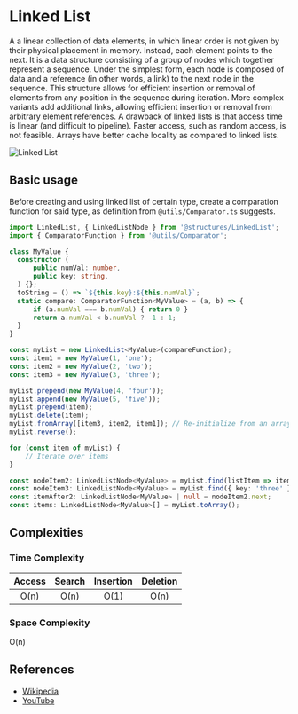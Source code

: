 Linked List
===========
A a linear collection of data elements, in which linear order is not given by their physical placement in memory. Instead, each element points to the next. It is a data structure consisting of a group of nodes which together represent a sequence. Under the simplest form, each node is composed of data and a reference (in other words, a link) to the next node in the sequence. This structure allows for efficient insertion or removal of elements from any position in the sequence during iteration. More complex variants add additional links, allowing efficient insertion or removal from arbitrary element references. A drawback of linked lists is that access time is linear (and difficult to pipeline). Faster access, such as random access, is not feasible. Arrays have better cache locality as compared to linked lists.

![Linked List](https://upload.wikimedia.org/wikipedia/commons/6/6d/Singly-linked-list.svg)

## Basic usage
Before creating and using linked list of certain type, create a comparation function for said type, as definition from `@utils/Comparator.ts` suggests.

```typescript
import LinkedList, { LinkedListNode } from '@structures/LinkedList';
import { ComparatorFunction } from '@utils/Comparator';

class MyValue {
  constructor (
      public numVal: number,
      public key: string,
  ) {};
  toString = () => `${this.key}:${this.numVal}`;
  static compare: ComparatorFunction<MyValue> = (a, b) => {
      if (a.numVal === b.numVal) { return 0 }
      return a.numVal < b.numVal ? -1 : 1;
  }
}

const myList = new LinkedList<MyValue>(compareFunction);
const item1 = new MyValue(1, 'one');
const item2 = new MyValue(2, 'two');
const item3 = new MyValue(3, 'three');

myList.prepend(new MyValue(4, 'four'));
myList.append(new MyValue(5, 'five'));
myList.prepend(item);
myList.delete(item);
myList.fromArray([item3, item2, item1]); // Re-initialize from an array
myList.reverse();

for (const item of myList) {
    // Iterate over items    
}

const nodeItem2: LinkedListNode<MyValue> = myList.find(listItem => item === item2);
const nodeItem3: LinkedListNode<MyValue> = myList.find({ key: 'three' });
const itemAfter2: LinkedListNode<MyValue> | null = nodeItem2.next;
const items: LinkedListNode<MyValue>[] = myList.toArray();
```

## Complexities

### Time Complexity

| Access    | Search    | Insertion | Deletion  |
| :-------: | :-------: | :-------: | :-------: |
| O(n)      | O(n)      | O(1)      | O(n)      |

### Space Complexity

O(n)

## References

- [Wikipedia](https://en.wikipedia.org/wiki/Linked_list)
- [YouTube](https://www.youtube.com/watch?v=njTh_OwMljA&index=2&t=1s&list=PLLXdhg_r2hKA7DPDsunoDZ-Z769jWn4R8)
